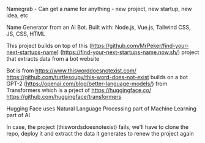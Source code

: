 Namegrab - Can get a name for anything - new project, new startup, new idea, etc

Name Generator from an AI Bot. Built with: Node.js, Vue.js, Tailwind CSS, JS, CSS, HTML

This project builds on top of this (https://github.com/MrPeker/find-your-next-startups-name) (https://find-your-next-startups-name.now.sh/) project that extracts data from a bot website

Bot is from
https://www.thisworddoesnotexist.com/ https://github.com/turtlesoupy/this-word-does-not-exist builds on a bot GPT-2 (https://openai.com/blog/better-language-models/) from Transformers which is a prject of https://huggingface.co/ https://github.com/huggingface/transformers

Hugging Face uses Natural Language Processing part of Machine Learning part of AI

In case, the project (thiswordsdoesnotexist) fails, we'll have to clone the repo, deploy it and extract the data it generates to renew the project again
